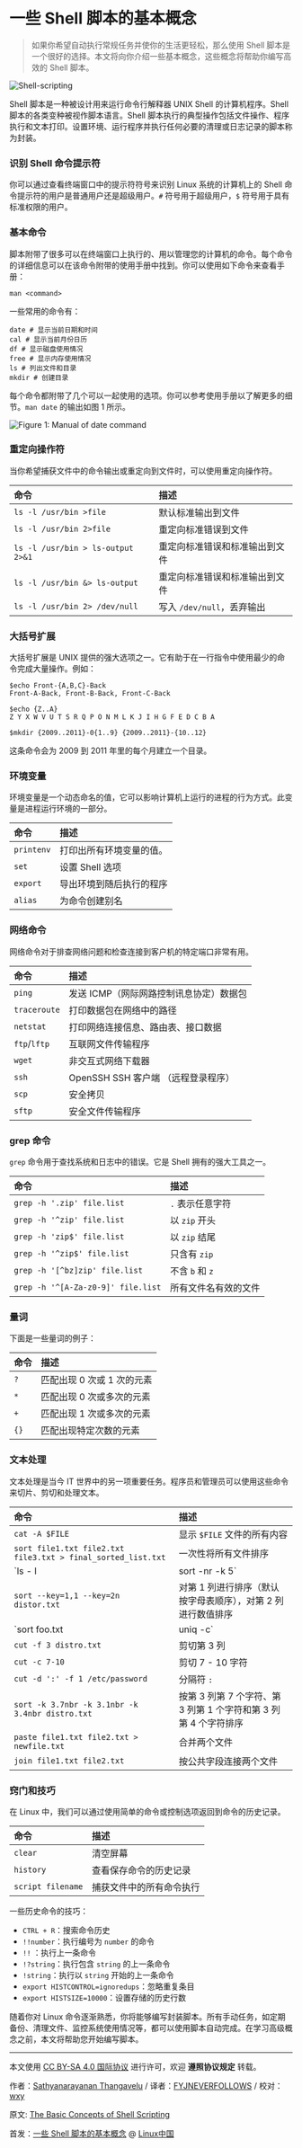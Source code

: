 [#]: subject: "The Basic Concepts of Shell Scripting"
[#]: via: "https://www.opensourceforu.com/2022/05/the-basic-concepts-of-shell-scripting/"
[#]: author: "Sathyanarayanan Thangavelu https://www.opensourceforu.com/author/sathyanarayanan-thangavelu/"
[#]: collector: "lkxed"
[#]: translator: "FYJNEVERFOLLOWS"
[#]: reviewer: "wxy"
[#]: publisher: "wxy"
[#]: url: "https://linux.cn/article-15012-1.html"

一些 Shell 脚本的基本概念
======

> 如果你希望自动执行常规任务并使你的生活更轻松，那么使用 Shell 脚本是一个很好的选择。本文将向你介绍一些基本概念，这些概念将帮助你编写高效的 Shell 脚本。

![Shell-scripting][1]

Shell 脚本是一种被设计用来运行命令行解释器 UNIX Shell 的计算机程序。Shell 脚本的各类变种被视作脚本语言。Shell 脚本执行的典型操作包括文件操作、程序执行和文本打印。设置环境、运行程序并执行任何必要的清理或日志记录的脚本称为封装。

### 识别 Shell 命令提示符 

你可以通过查看终端窗口中的提示符符号来识别 Linux 系统的计算机上的 Shell 命令提示符的用户是普通用户还是超级用户。`#` 符号用于超级用户，`$` 符号用于具有标准权限的用户。

### 基本命令

脚本附带了很多可以在终端窗口上执行的、用以管理您的计算机的命令。每个命令的详细信息可以在该命令附带的使用手册中找到。你可以使用如下命令来查看手册：

```
man <command>
```

一些常用的命令有：

```
date # 显示当前日期和时间
cal # 显示当前月份日历
df # 显示磁盘使用情况
free # 显示内存使用情况
ls # 列出文件和目录
mkdir # 创建目录
```

每个命令都附带了几个可以一起使用的选项。你可以参考使用手册以了解更多的细节。`man date` 的输出如图 1 所示。

![Figure 1: Manual of date command][2]

### 重定向操作符

当你希望捕获文件中的命令输出或重定向到文件时，可以使用重定向操作符。

| 命令 | 描述 |
| :- | :- |
| `ls -l /usr/bin >file` | 默认标准输出到文件 | 
| `ls -l /usr/bin 2>file` | 重定向标准错误到文件 | 
| `ls -l /usr/bin > ls-output 2>&1` | 重定向标准错误和标准输出到文件 | 
| `ls -l /usr/bin &> ls-output` | 重定向标准错误和标准输出到文件 | 
| `ls -l /usr/bin 2> /dev/null` | 写入 `/dev/null`，丢弃输出 |

### 大括号扩展

大括号扩展是 UNIX 提供的强大选项之一。它有助于在一行指令中使用最少的命令完成大量操作。例如：

```
$echo Front-{A,B,C}-Back
Front-A-Back, Front-B-Back, Front-C-Back
```

```
$echo {Z..A}
Z Y X W V U T S R Q P O N M L K J I H G F E D C B A
```

```
$mkdir {2009..2011}-0{1..9} {2009..2011}-{10..12}
```

这条命令会为 2009 到 2011 年里的每个月建立一个目录。

### 环境变量

环境变量是一个动态命名的值，它可以影响计算机上运行的进程的行为方式。此变量是进程运行环境的一部分。

| 命令 | 描述 |
| :- | :- |
| `printenv` | 打印出所有环境变量的值。 | 
| `set` | 设置 Shell 选项 | 
| `export` | 导出环境到随后执行的程序 | 
| `alias` | 为命令创建别名 |

### 网络命令

网络命令对于排查网络问题和检查连接到客户机的特定端口非常有用。

| 命令 | 描述 |
| :- | :- |
| `ping` | 发送 ICMP（网际网路控制讯息协定）数据包 | 
| `traceroute` | 打印数据包在网络中的路径 | 
| `netstat` | 打印网络连接信息、路由表、接口数据 | 
| `ftp`/`lftp` | 互联网文件传输程序 | 
| `wget` | 非交互式网络下载器 | 
| `ssh` | OpenSSH SSH 客户端 （远程登录程序） | 
| `scp` | 安全拷贝 | 
| `sftp` | 安全文件传输程序 |

### grep 命令

`grep` 命令用于查找系统和日志中的错误。它是 Shell 拥有的强大工具之一。

| 命令 | 描述 |
| :- | :- |
| `grep -h '.zip' file.list` | `.` 表示任意字符 | 
| `grep -h '^zip' file.list` | 以 `zip` 开头 | 
| `grep -h 'zip$' file.list` | 以 `zip` 结尾 | 
| `grep -h '^zip$' file.list` | 只含有 `zip` | 
| `grep -h '[^bz]zip' file.list` | 不含 `b` 和 `z` | 
| `grep -h '^[A-Za-z0-9]' file.list` | 所有文件名有效的文件 |

### 量词

下面是一些量词的例子：

| 命令 | 描述 |
| :- | :- |
| `?` | 匹配出现 0 次或 1 次的元素 | 
| `*` | 匹配出现 0 次或多次的元素 | 
| `+` | 匹配出现 1 次或多次的元素 | 
| `{}` | 匹配出现特定次数的元素 |

### 文本处理

文本处理是当今 IT 世界中的另一项重要任务。程序员和管理员可以使用这些命令来切片、剪切和处理文本。

| 命令 | 描述 |
| :- | :- |
| `cat -A $FILE` | 显示 `$FILE` 文件的所有内容 | 
| `sort file1.txt file2.txt file3.txt > final_sorted_list.txt` | 一次性将所有文件排序 | 
| `ls - l | sort -nr -k 5` | 按指定的第 5 列进行排序 | 
| `sort --key=1,1 --key=2n distor.txt` | 对第 1 列进行排序（默认按字母表顺序），对第 2 列进行数值排序 | 
| `sort foo.txt | uniq -c` | 查找重复的行并显示该行重复的次数 | 
| `cut -f 3 distro.txt` | 剪切第 3 列 | 
| `cut -c 7-10` | 剪切 7 - 10 字符 | 
| `cut -d ':' -f 1 /etc/password` | 分隔符 `:` | 
| `sort -k 3.7nbr -k 3.1nbr -k 3.4nbr distro.txt` | 按第 3 列第 7 个字符、第 3 列第 1 个字符和第 3 列第 4 个字符排序 | 
| `paste file1.txt file2.txt > newfile.txt` | 合并两个文件 | 
| `join file1.txt file2.txt` | 按公共字段连接两个文件 |

### 窍门和技巧

在 Linux 中，我们可以通过使用简单的命令或控制选项返回到命令的历史记录。

| 命令 | 描述 |
| :- | :- |
| `clear` | 清空屏幕 | 
| `history` | 查看保存命令的历史记录 | 
| `script filename` | 捕获文件中的所有命令执行 |

一些历史命令的技巧：

- `CTRL + R`：搜索命令历史
- `!!number`：执行编号为 `number` 的命令
- `!!` ：执行上一条命令
- `!?string`：执行包含 `string` 的上一条命令
- `!string`：执行以 `string` 开始的上一条命令
- `export HISTCONTROL=ignoredups`：忽略重复条目
- `export HISTSIZE=10000`：设置存储的历史行数

随着你对 Linux 命令逐渐熟悉，你将能够编写封装脚本。所有手动任务，如定期备份、清理文件、监控系统使用情况等，都可以使用脚本自动完成。在学习高级概念之前，本文将帮助您开始编写脚本。

--------------------------------------------------------------------------------
本文使用 [CC BY-SA 4.0 国际协议](https://creativecommons.org/licenses/by-sa/4.0/deed.zh) 进行许可，欢迎 **遵照协议规定** 转载。

作者：[Sathyanarayanan Thangavelu](https://www.opensourceforu.com/author/sathyanarayanan-thangavelu/) / 译者：[FYJNEVERFOLLOWS](https://github.com/FYJNEVERFOLLOWS) / 校对：[wxy](https://github.com/wxy)

原文: [The Basic Concepts of Shell Scripting](https://www.opensourceforu.com/2022/05/the-basic-concepts-of-shell-scripting/)

首发：[一些 Shell 脚本的基本概念](https://linux.cn/article-15012-1.html) @ [Linux中国](https://linux.cn/)

[1]: https://www.opensourceforu.com/wp-content/uploads/2022/04/Shell-scripting.jpg
[2]: https://www.opensourceforu.com/wp-content/uploads/2022/04/Figure-1-Manual-of-date-command.jpg
